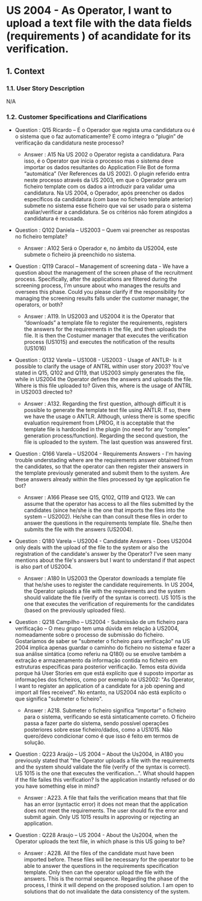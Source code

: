 # US 2004 - As Operator, I want to upload a text file with the data fields (requirements ) of acandidate for its verification.

## 1. Context
### 1.1. User Story Description

N/A

### 1.2. Customer Specifications and Clarifications

* Question : Q15 Ricardo – É o Operador que regista uma candidatura ou é o sistema que o faz automaticamente? E como integra o “plugin” de verificação da candidatura neste processo?
    * Answer : A15 Na US 2002 o Operator regista a candidatura. Para isso, é o Operator que inicia o processo mas o sistema deve importar os dados resultantes do Application File Bot de forma “automática” (Ver References da US 2002). O plugin referido entra neste processo através da US 2003, em que o Operador gera um ficheiro template com os dados a introduzir para validar uma candidatura. Na US 2004, o Operador, após preencher os dados específicos da candidatura (com base no ficheiro template anterior) submete no sistema esse ficheiro que vai ser usado para o sistema avaliar/verificar a candidatura. Se os critérios não forem atingidos a candidatura é recusada.

* Question : Q102 Daniela – US2003 – Quem vai preencher as respostas no ficheiro template?
    * Answer : A102 Será o Operador e, no âmbito da US2004, este submete o ficheiro já preenchido no sistema.

* Question : Q119 Caracol – Management of screening data - We have a question about the management of the screen phase of the recruitment process. Specifically, after the applications are filtered during the screening process, I'm unsure about who manages the results and oversees this phase. Could you please clarify if the responsibility for managing the screening results falls under the customer manager, the operators, or both?
    * Answer : A119. In US2003 and US2004 it is the Operator that “downloads” a template file to register the requirements, registers the answers for the requirements in the file, and then uploads the file. It is then the Costumer manager that executes the verification process (US1015) and executes the notification of the results (US1016)


* Question : Q132 Varela – US1008 - US2003 - Usage of ANTLR- Is it possible to clarify the usage of ANTRL within user story 2003? You've stated in Q15, Q102 and Q119, that US2003 simply generates the file, while in US2004 the Operator defines the answers and uploads the file. Where is this file uploaded to? Given this, where is the usage of ANTRL in US2003 directed to?
    * Answer : A132. Regarding the first question, although difficult it is possible to generate the template text file using ANTLR. If so, there we have the usage o ANTLR. Although, unless there is some specific evaluation requirement from LPROG, it is acceptable that the template file is hardcoded in the plugin (no need for any “complex” generation process/function). Regarding the second question, the file is uploaded to the system. The last question was answered first.


* Question : Q166 Varela – US2004 - Requirements Answers - I'm having trouble understading where are the requirements answer obtained from the candidates, so that the operator can then register their answers in the template previously generated and submit them to the system. Are these answers already within the files processed by tge application fie bot?
    * Answer : A166 Please see Q15, Q102, Q119 and Q123. We can assume that the operator has access to all the files submitted by the candidates (since he/she is the one that imports the files into the system – US2002). He/she can than consult these files in order to answer the questions in the requirements template file. She/he then submits the file with the answers (US2004).


* Question : Q180 Varela – US2004 - Candidate Answers - Does US2004 only deals with the upload of the file to the system or also the registration of the candidate's answer by the Operator? I've seen many mentions about the file's answers but I want to understand if that aspect is also part of US2004.
    * Answer : A180 In US2003 the Operator downloads a template file that he/she uses to register the candidate requirements. In US 2004, the Operator uploads a file with the requirements and the system should validate the file (verify of the syntax is correct). US 1015 is the one that executes the verification of requirements for the candidates (based on the previously uploaded files).


* Question : Q218 Campilho – US2004 - Submissão de um ficheiro para verificação – O meu grupo tem uma dúvida em relação à US2004, nomeadamente sobre o processo de submissão do ficheiro. Gostaríamos de saber se "submeter o ficheiro para verificação" na US 2004 implica apenas guardar o caminho do ficheiro no sistema e fazer a sua análise sintática (como referiu na Q180) ou se envolve também a extração e armazenamento da informação contida no ficheiro em estruturas específicas para posterior verificação. Temos esta dúvida porque há User Stories em que está explícito que é suposto importar as informações dos ficheiros, como por exemplo na US2002: "As Operator, I want to register an application of a candidate for a job opening and import all files received". No entanto, na US2004 não está explícito o que significa "submeter o ficheiro".
    * Answer : A218. Submeter o ficheiro significa “importar” o ficheiro para o sistema, verificando se está sintaticamente correto. O ficheiro passa a fazer parte do sistema, sendo possível operações posteriores sobre esse ficheiro/dados, como a US1015. Não quero/devo condicionar como é que isso é feito em termos de solução.


* Question : Q223 Araújo – US 2004 – About the Us2004, in A180 you previously stated that "the Operator uploads a file with the requirements and the system should validate the file (verify of the syntax is correct). US 1015 is the one that executes the verification...". What should happen if the file failes this verification? Is the application instantly refused or do you have something else in mind?
    * Answer : A223. A file that fails the verification means that that file has an error (syntactic error) it does not mean that the application does not meet the requirements. The user should fix the error and submit again. Only US 1015 results in approving or rejecting an application.


* Question : Q228 Araujo – US 2004 - About the Us2004, when the Operator uploads the text file, in which phase is this US going to be?
    * Answer : A228. All the files of the candidate must have been imported before. These files will be necessary for the operator to be able to answer the questions in the requirements specification template. Only then can the operator upload the file with the answers. This is the normal sequence. Regarding the phase of the process, I think it will depend on the proposed solution. I am open to solutions that do not invalidate the data consistency of the system.
